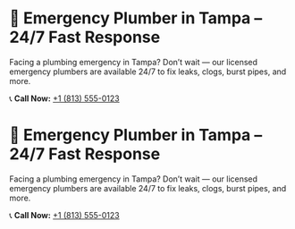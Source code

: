 # 🚨 Emergency Plumber in Tampa – 24/7 Fast Response

Facing a plumbing emergency in Tampa? Don’t wait — our licensed emergency plumbers are available 24/7 to fix leaks, clogs, burst pipes, and more.

📞 **Call Now:** [+1 (813) 555-0123](tel:+18135550123)


<h1>🚨 Emergency Plumber in Tampa – 24/7 Fast Response</h1>

<p>Facing a plumbing emergency in Tampa? Don’t wait — our licensed emergency plumbers are available 24/7 to fix leaks, clogs, burst pipes, and more.</p>

<p>📞 <strong>Call Now:</strong> <a href="tel:+18135550123">+1 (813) 555-0123</a></p>
